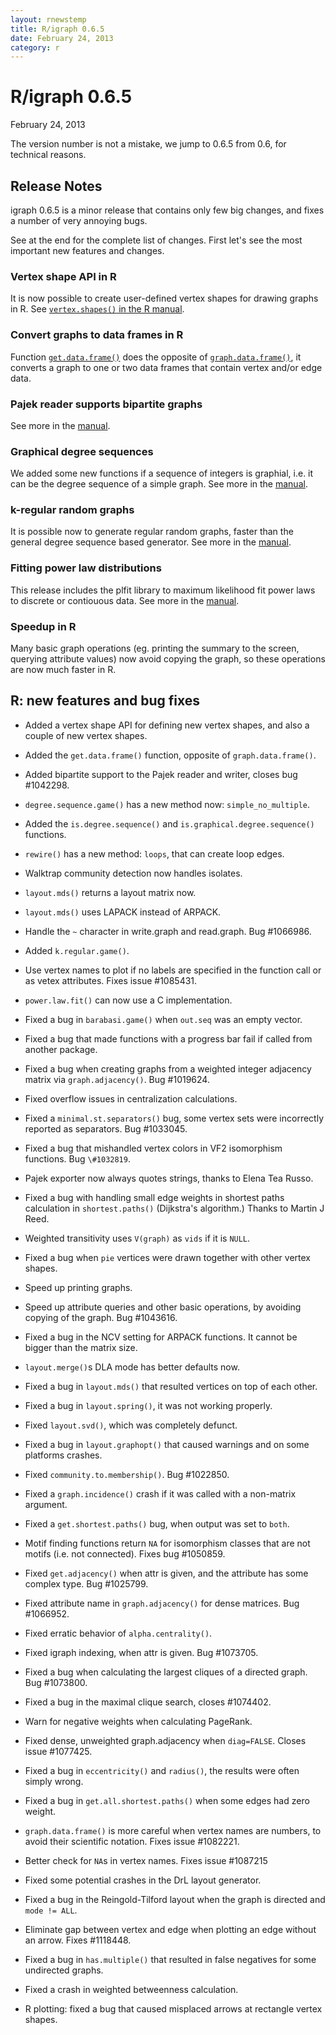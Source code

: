 ```yaml
---
layout: rnewstemp
title: R/igraph 0.6.5
date: February 24, 2013
category: r
---
```


R/igraph 0.6.5
==============

February 24, 2013

The version number is not a mistake, we jump to 0.6.5 from 0.6, 
for technical reasons.

Release Notes
-------------

igraph 0.6.5 is a minor release that contains only few big changes,
and fixes a number of very annoying bugs. 

See at the end for the complete list of changes. First let's see
the most important new features and changes. 

<!--more-->

### Vertex shape API in R

It is now possible to create user-defined vertex shapes for drawing 
graphs in R. See <a href="doc-0.6.5/R/igraph.vertex.shapes.html">
    `vertex.shapes()` in the R manual</a>. 

### Convert graphs to data frames in R

Function <a href="doc-0.6.5/R/graph.data.frame.html">`get.data.frame()`</a> 
does the opposite of <a href="doc-0.6.5/R/graph.data.frame.html">
    `graph.data.frame()`</a>, it converts a graph to one or two data frames
that contain vertex and/or edge data.

### Pajek reader supports bipartite graphs

See more in the <a href="doc-0.6.5/R/read.graph.html">manual</a>. 

### Graphical degree sequences

We added some new functions if a sequence of integers is graphial, i.e. it 
can be the degree sequence of a simple graph. See more in
the <a href="doc-0.6.5/R/is.degree.sequence.html">manual</a>.

### k-regular random graphs

It is possible now to generate regular random graphs, faster than 
the general degree sequence based generator. See more in
the <a href="doc-0.6.5/R/k.regular.game.html">manual</a>.

### Fitting power law distributions

This release includes the plfit library to maximum likelihood fit 
power laws to discrete or contiouous data. See more in
the <a href="doc-0.6.5/R/power.law.fit.html">manual</a>.

###  Speedup in R

Many basic graph operations (eg. printing the summary to the screen,
querying attribute values) now avoid copying the graph, so these
operations are now much faster in R.


R: new features and bug fixes
-----------------------------

- Added a vertex shape API for defining new vertex shapes, and also 
  a couple of new vertex shapes.
- Added the `get.data.frame()` function, opposite of `graph.data.frame()`.
- Added bipartite support to the Pajek reader and writer, closes bug
  \#1042298.
- `degree.sequence.game()` has a new method now: `simple_no_multiple`.
- Added the `is.degree.sequence()` and `is.graphical.degree.sequence()`
  functions.
- `rewire()` has a new method: `loops`, that can create loop edges.
- Walktrap community detection now handles isolates.
- `layout.mds()` returns a layout matrix now.
- `layout.mds()` uses LAPACK instead of ARPACK.
- Handle the `~` character in write.graph and read.graph. Bug
  \#1066986.
- Added `k.regular.game()`.
- Use vertex names to plot if no labels are specified in the function
  call or as vetex attributes. Fixes issue \#1085431.
- `power.law.fit()` can now use a C implementation.

- Fixed a bug in `barabasi.game()` when `out.seq` was an empty vector.
- Fixed a bug that made functions with a progress bar fail if called 
  from another package.
- Fixed a bug when creating graphs from a weighted integer adjacency 
  matrix via `graph.adjacency()`. Bug \#1019624.
- Fixed overflow issues in centralization calculations.
- Fixed a `minimal.st.separators()` bug, some vertex sets were incorrectly
  reported as separators. Bug \#1033045.
- Fixed a bug that mishandled vertex colors in VF2 isomorphism
  functions. Bug `\#1032819`.
- Pajek exporter now always quotes strings, thanks to Elena Tea Russo.
- Fixed a bug with handling small edge weights in shortest paths 
  calculation in `shortest.paths()` (Dijkstra's algorithm.) Thanks to 
  Martin J Reed.
- Weighted transitivity uses `V(graph)` as `vids` if it is `NULL`.
- Fixed a bug when `pie` vertices were drawn together with other 
  vertex shapes.
- Speed up printing graphs.
- Speed up attribute queries and other basic operations, by avoiding 
  copying of the graph. Bug \#1043616.
- Fixed a bug in the NCV setting for ARPACK functions. It cannot be
  bigger than the matrix size.
- `layout.merge()`s DLA mode has better defaults now.
- Fixed a bug in `layout.mds()` that resulted vertices on top of each
  other.
- Fixed a bug in `layout.spring()`, it was not working properly.
- Fixed `layout.svd()`, which was completely defunct.
- Fixed a bug in `layout.graphopt()` that caused warnings and on 
  some platforms crashes.
- Fixed `community.to.membership()`. Bug \#1022850.
- Fixed a `graph.incidence()` crash if it was called with a non-matrix
  argument.
- Fixed a `get.shortest.paths()` bug, when output was set to `both`.
- Motif finding functions return `NA` for isomorphism classes that are
  not motifs (i.e. not connected). Fixes bug \#1050859. 
- Fixed `get.adjacency()` when attr is given, and the attribute has some
  complex type. Bug \#1025799. 
- Fixed attribute name in `graph.adjacency()` for dense matrices. Bug
  \#1066952. 
- Fixed erratic behavior of `alpha.centrality()`.
- Fixed igraph indexing, when attr is given. Bug \#1073705.
- Fixed a bug when calculating the largest cliques of a directed
  graph. Bug \#1073800.
- Fixed a bug in the maximal clique search, closes \#1074402.
- Warn for negative weights when calculating PageRank.
- Fixed dense, unweighted graph.adjacency when `diag=FALSE`. Closes
  issue \#1077425. 
- Fixed a bug in `eccentricity()` and `radius()`, the results were often
  simply wrong.
- Fixed a bug in `get.all.shortest.paths()` when some edges had zero weight.
- `graph.data.frame()` is more careful when vertex names are numbers, to
  avoid their scientific notation. Fixes issue \#1082221. 
- Better check for `NA`s in vertex names. Fixes issue \#1087215
- Fixed some potential crashes in the DrL layout generator.
- Fixed a bug in the Reingold-Tilford layout when the graph is
  directed and `mode != ALL`.
- Eliminate gap between vertex and edge when plotting an edge without an arrow.
  Fixes \#1118448.
- Fixed a bug in `has.multiple()` that resulted in false negatives for
  some undirected graphs.
- Fixed a crash in weighted betweenness calculation.
- R plotting: fixed a bug that caused misplaced arrows at rectangle
  vertex shapes.

